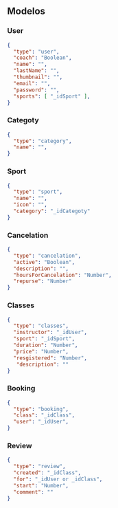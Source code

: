## Modelos

### User
```json
{
  "type": "user",
  "coach": "Boolean",
  "name": "",
  "lastName": "",
  "thumbnail": "",
  "email": "",
  "password": "",
  "sports": [ "_idSport" ],
}
```
### Categoty

```json
{
  "type": "category",
  "name": "",
}
```

### Sport

```json
{
  "type": "sport",
  "name": "",
  "icon": "",
  "category": "_idCategoty"
}
```

### Cancelation

```json
{
  "type": "cancelation",
  "active": "Boolean",
  "description": "",
  "hoursForCancelation": "Number",
  "repurse": "Number"
}
```

### Classes
```json
{
  "type": "classes",
  "instructor": "_idUser",
  "sport": "_idSport",
  "duration": "Number",
  "price": "Number",
  "resgistered": "Number",
   "description": ""
}
```
### Booking
```json
{
  "type": "booking",
  "class": "_idClass",
  "user": "_idUser",
}
```
### Review
```json
{
  "type": "review",
  "created": "_idClass",
  "for": "_idUser or _idClass",
  "start": "Number",
  "comment": ""
}
```